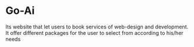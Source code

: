 # Go-Ai
Its website that let users to book services of web-design and development.
It offer different packages for the user to select from according to his/her needs

